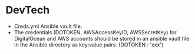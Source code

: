 # DevTech

- Creds.yml Ansible vault file.
 - The credentials (DOTOKEN, AWSAccessKeyID, AWSSecretKey) for DigitalOcean and AWS accounts should be stored in an ansible vault file in the Ansible directory as key:value pairs. (DOTOKEN : 'xxx') 